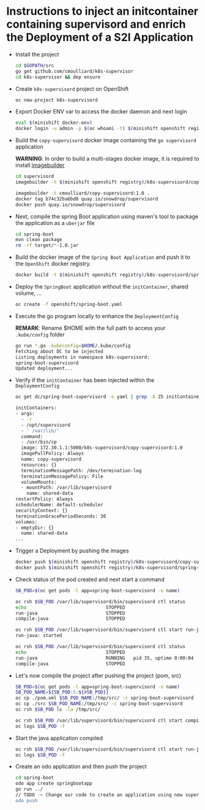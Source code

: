 # Instructions to inject an initcontainer containing supervisord and enrich the Deployment of a S2I Application

- Install the project
  ```bash
  cd $GOPATH/src
  go get github.com/cmoulliard/k8s-supervisor
  cd k8s-supervisor && dep ensure
  ```   

- Create `k8s-supervisord` project on OpenShift
  ```bash
  oc new-project k8s-supervisord
  ```
- Export Docker ENV var to access the docker daemon and next login
  ```bash
  eval $(minishift docker-env)
  docker login -u admin -p $(oc whoami -t) $(minishift openshift registry)
  ```
  
- Build the `copy-supervisord` docker image containing the `go supervisord` application

  **WARNING**: In order to build a multi-stages docker image, it is required to install [imagebuilder](https://github.com/openshift/imagebuilder) 

  ```bash
  cd supervisord
  imagebuilder -t $(minishift openshift registry)/k8s-supervisord/copy-supervisord:1.0 .

  imagebuilder -t cmoulliard/copy-supervisord:1.0 .
  docker tag b74c32ba6bd8 quay.io/snowdrop/supervisord
  docker push quay.io/snowdrop/supervisord
  ```

- Next, compile the spring Boot application using maven's tool to package the application as a `uberjar` file

  ```bash
  cd spring-boot
  mvn clean package
  rm -rf target/*-1.0.jar
  ```
  
- Build the docker image of the `Spring Boot Application` and push it to the `OpenShift` docker registry. 
 
  ```bash
  docker build -t $(minishift openshift registry)/k8s-supervisord/spring-boot-http:1.0 . -f Dockerfile
  ```   
  
- Deploy the `SpringBoot` application without the `initContainer`, shared volume, ...
  ```bash
  oc create -f openshift/spring-boot.yaml
  ```  

- Execute the go program locally to enhance the `DeploymentConfig`

  **REMARK**: Rename $HOME with the full path to access your `.kube/config` folder

  ```bash
  go run *.go -kubeconfig=$HOME/.kube/config
  Fetching about DC to be injected
  Listing deployments in namespace k8s-supervisord: 
  spring-boot-supervisord
  Updated deployment...
  ```

- Verify if the `initContainer` has been injected within the `DeploymentConfig`

  ```bash
  oc get dc/spring-boot-supervisord -o yaml | grep -A 25 initContainer
  
  initContainers:
  - args:
    - -r
    - /opt/supervisord
    - ' /var/lib/'
    command:
    - /usr/bin/cp
    image: 172.30.1.1:5000/k8s-supervisord/copy-supervisord:1.0
    imagePullPolicy: Always
    name: copy-supervisord
    resources: {}
    terminationMessagePath: /dev/termination-log
    terminationMessagePolicy: File
    volumeMounts:
    - mountPath: /var/lib/supervisord
      name: shared-data
  restartPolicy: Always
  schedulerName: default-scheduler
  securityContext: {}
  terminationGracePeriodSeconds: 30
  volumes:
  - emptyDir: {}
    name: shared-data
  ...
  ```

- Trigger a Deployment by pushing the images
  ```bash
  docker push $(minishift openshift registry)/k8s-supervisord/copy-supervisord:1.0
  docker push $(minishift openshift registry)/k8s-supervisord/spring-boot-http:1.0
  ```
  
- Check status of the pod created and next start a command
  ```bash
  SB_POD=$(oc get pods -l app=spring-boot-supervisord -o name)

  oc rsh $SB_POD /var/lib/supervisord/bin/supervisord ctl status
  echo                             STOPPED   
  run-java                         STOPPED   
  compile-java                     STOPPED   

  oc rsh $SB_POD /var/lib/supervisord/bin/supervisord ctl start run-java
  run-java: started
  
  oc rsh $SB_POD /var/lib/supervisord/bin/supervisord ctl status          
  echo                             STOPPED   
  run-java                         RUNNING   pid 35, uptime 0:00:04
  compile-java                     STOPPED   
  ```  

- Let's now compile the project after pushing the project (pom, src)
  ```bash
  SB_POD=$(oc get pods -l app=spring-boot-supervisord -o name)
  SB_POD_NAME=${SB_POD:5:${#SB_POD}}
  oc cp ./pom.xml $SB_POD_NAME:/tmp/src/ -c spring-boot-supervisord
  oc cp ./src $SB_POD_NAME:/tmp/src/ -c spring-boot-supervisord
  oc rsh $SB_POD ls -la /tmp/src/
  
  oc rsh $SB_POD /var/lib/supervisord/bin/supervisord ctl start compile-java 
  oc logs $SB_POD -f 
  
- Start the java application compiled
  ```bash
  oc rsh $SB_POD /var/lib/supervisord/bin/supervisord ctl start run-java
  oc logs $SB_POD -f 
  ```
  
- Create an odo application and then push the project
  ```bash
  cd spring-boot
  odo app create springbootapp
  go run ../
  // TODO -> Change our code to create an application using new supervisord's approach
  odo push
  ```
    

